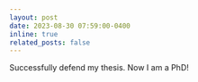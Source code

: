 ```yaml
---
layout: post
date: 2023-08-30 07:59:00-0400
inline: true
related_posts: false
---
```


Successfully defend my thesis. Now I am a PhD!